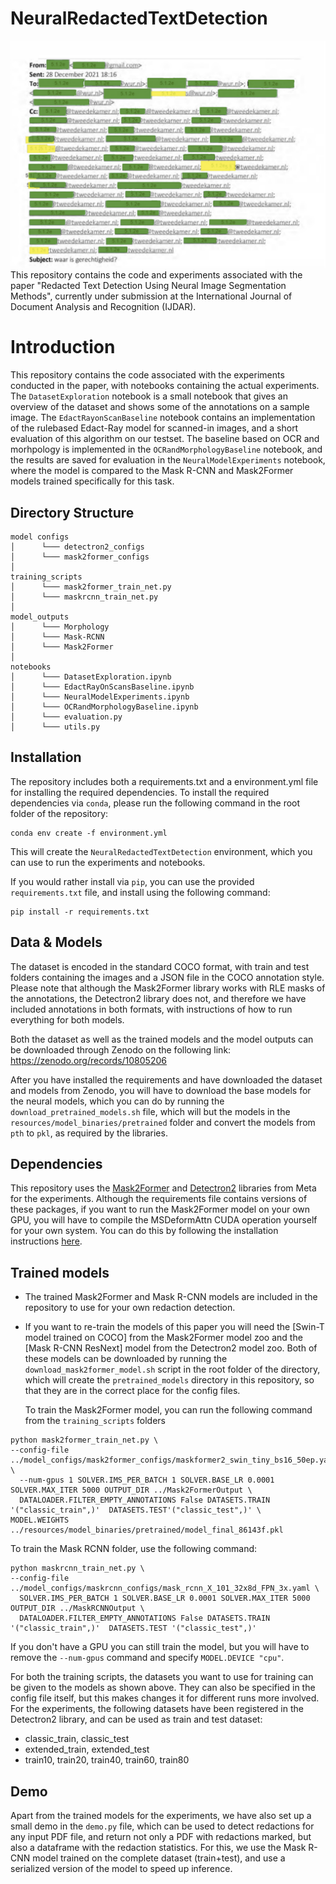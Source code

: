 # NeuralRedactedTextDetection

![repo_example](https://github.com/RubenvanHeusden/NeuralRedactedTextDetection/blob/main/repo_example.png?raw=true)
This repository contains the code and experiments associated with the paper "Redacted Text Detection Using Neural Image Segmentation
Methods", currently under submission at the International Journal of Document Analysis and Recognition (IJDAR).

# Introduction

This repository contains the code associated with the experiments conducted in the paper, with notebooks containing the actual experiments. The `DatasetExploration` notebook is a small notebook that gives an overview of the dataset and shows some of the annotations on a sample image. The `EdactRayonScanBaseline` notebook contains an implementation of the rulebased Edact-Ray model for scanned-in images, and a short evaluation of this algorithm on our testset. The baseline based on OCR and morhpology is implemented in the `OCRandMorphologyBaseline` notebook, and the results are saved for evaluation in the `NeuralModelExperiments` notebook, where the model is compared to the Mask R-CNN and Mask2Former models trained specifically for this task.

## Directory Structure

```
model configs
│      └─── detectron2_configs
│      └─── mask2former_configs
│
training_scripts
│      └─── mask2former_train_net.py
│      └─── maskrcnn_train_net.py
│
model_outputs
│      └─── Morphology
│      └─── Mask-RCNN
│      └─── Mask2Former
│
notebooks
│      └─── DatasetExploration.ipynb
│      └─── EdactRayOnScansBaseline.ipynb
│      └─── NeuralModelExperiments.ipynb
│      └─── OCRandMorphologyBaseline.ipynb
│      └─── evaluation.py
│      └─── utils.py
```

## Installation

The repository includes both a requirements.txt and a environment.yml file for installing the required dependencies.
To install the required dependencies via `conda`, please run the following command in the root folder of the repository:

```
conda env create -f environment.yml
```

This will create the `NeuralRedactedTextDetection` environment, which you can use to run the experiments and notebooks.

If you would rather install via `pip`, you can use the provided `requirements.txt` file, and install using the following command:

```
pip install -r requirements.txt
```

## Data & Models
The dataset is encoded in the standard COCO format, with train and test folders containing the images and a JSON file in the COCO annotation style. Please note that although the Mask2Former library works with RLE masks of the annotations, the Detectron2 library does not, and therefore we have included annotations in both formats, with instructions of how to run everything for both models. 

Both the dataset as well as the trained models and the model outputs can be downloaded through Zenodo on the following link: https://zenodo.org/records/10805206

After you have installed the requirements and have downloaded the dataset and models from Zenodo, you will have to download the base models
for the neural models, which you can do by running the `download_pretrained_models.sh` file, which will but the models in the `resources/model_binaries/pretrained` folder and convert the models from `pth` to `pkl`, as required by the libraries.

## Dependencies
This repository uses the [Mask2Former](https://github.com/facebookresearch/Mask2Former/tree/main) and [Detectron2](https://github.com/facebookresearch/detectron2) libraries from Meta for the experiments. Although the requirements file contains versions of these packages, if you want to run the Mask2Former model on your own GPU, you will have to compile the MSDeformAttn CUDA operation yourself for your own system. You can do this by following the installation instructions [here](https://github.com/facebookresearch/Mask2Former/blob/main/INSTALL.md).

## Trained models
- The trained Mask2Former and Mask R-CNN models are included in the repository to use for your own redaction detection.
- If you want to re-train the models of this paper you will need the [Swin-T model trained on COCO] from the Mask2Former model zoo and the [Mask R-CNN ResNext] model from the Detectron2 model zoo. Both of these models can be downloaded by running the `download_mask2former_model.sh` script in the root folder of the directory, which will create the `pretrained_models` directory in this repository, so that they are in the correct place for the config files.

  To train the Mask2Former model, you can run the following command from the `training_scripts` folders
```
python mask2former_train_net.py \
--config-file ../model_configs/mask2former_configs/maskformer2_swin_tiny_bs16_50ep.yaml \
  --num-gpus 1 SOLVER.IMS_PER_BATCH 1 SOLVER.BASE_LR 0.0001 SOLVER.MAX_ITER 5000 OUTPUT_DIR ../Mask2FormerOutput \
  DATALOADER.FILTER_EMPTY_ANNOTATIONS False DATASETS.TRAIN '("classic_train",)'  DATASETS.TEST'("classic_test",)' \
MODEL.WEIGHTS ../resources/model_binaries/pretrained/model_final_86143f.pkl
```
To train the Mask RCNN folder, use the following command:
```
python maskrcnn_train_net.py \
--config-file ../model_configs/maskrcnn_configs/mask_rcnn_X_101_32x8d_FPN_3x.yaml \
  SOLVER.IMS_PER_BATCH 1 SOLVER.BASE_LR 0.0001 SOLVER.MAX_ITER 5000 OUTPUT_DIR ../MaskRCNNOutput \
  DATALOADER.FILTER_EMPTY_ANNOTATIONS False DATASETS.TRAIN '("classic_train",)'  DATASETS.TEST '("classic_test",)'
```
If you don't have a GPU you can still train the model, but you will have to remove the `--num-gpus` command and specify
`MODEL.DEVICE "cpu"`.

For both the training scripts, the datasets you want to use for training can be given to the models as shown above. 
They can also be specified in the config file itself, but this makes changes it for different runs more involved. 
For the experiments, the following datasets have been registered in the Detectron2 library, and can be used as train 
and test dataset:
- classic_train, classic_test
- extended_train, extended_test
- train10, train20, train40, train60, train80

## Demo
Apart from the trained models for the experiments, we have also set up a small demo in the `demo.py` file, which can be used to detect redactions for any input PDF file, and return not only a PDF with redactions marked, but also a dataframe with the redaction statistics. For this, we use the Mask R-CNN model trained on the complete dataset (train+test), and use a serialized version of the model to speed up inference.



